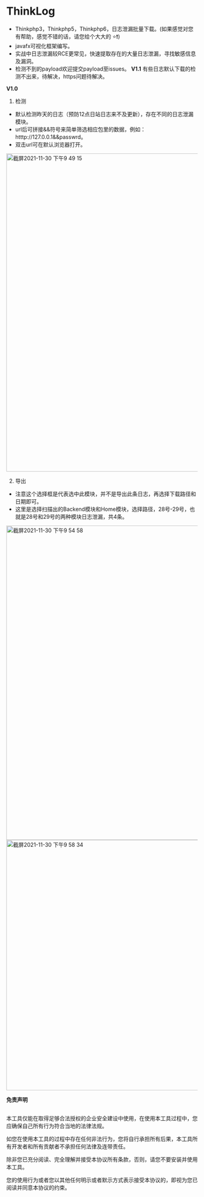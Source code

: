 # ThinkLog

* Thinkphp3，Thinkphp5，Thinkphp6，日志泄漏批量下载。(如果感觉对您有帮助，感觉不错的话，请您给个大大的 ⭐️❗️)
* javafx可视化框架编写。
* 实战中日志泄漏较RCE更常见，快速提取存在的大量日志泄漏，寻找敏感信息及漏洞。
* 检测不到的payload欢迎提交payload至issues。
**V1.1**
有些日志默认下载的检测不出来，待解决，https问题待解决。

**V1.0**
1. 检测
* 默认检测昨天的日志（预防12点日站日志来不及更新），存在不同的日志泄漏模块。
* url后可拼接&&符号来简单筛选相应包里的数据，例如：htttp://127.0.0.1&&passwrd。
* 双击url可在默认浏览器打开。
<img width="836" alt="截屏2021-11-30 下午9 49 15" src="https://user-images.githubusercontent.com/63742814/144059525-65b0c4f5-a504-473e-8353-aed3eb575c74.png">

2. 导出
* 注意这个选择框是代表选中此模块，并不是导出此条日志，再选择下载路径和日期即可。
* 这里是选择扫描出的Backend模块和Home模块，选择路径，28号-29号，也就是28号和29号的两种模块日志泄漏，共4条。
<img width="826" alt="截屏2021-11-30 下午9 54 58" src="https://user-images.githubusercontent.com/63742814/144060384-43c117e2-0eac-47dd-8067-65535b4b205f.png">
<img width="658" alt="截屏2021-11-30 下午9 58 34" src="https://user-images.githubusercontent.com/63742814/144060647-698891d6-0ace-4f7f-bfdd-23f2f1ffae30.png">



**免责声明**

##
本工具仅能在取得足够合法授权的企业安全建设中使用，在使用本工具过程中，您应确保自己所有行为符合当地的法律法规。


如您在使用本工具的过程中存在任何非法行为，您将自行承担所有后果，本工具所有开发者和所有贡献者不承担任何法律及连带责任。


除非您已充分阅读、完全理解并接受本协议所有条款，否则，请您不要安装并使用本工具。


您的使用行为或者您以其他任何明示或者默示方式表示接受本协议的，即视为您已阅读并同意本协议的约束。
